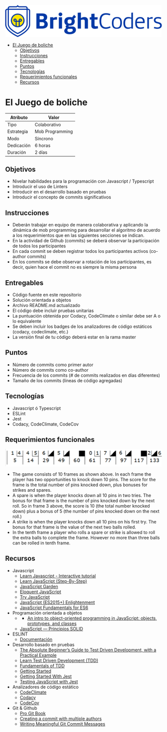 ![BrightCoders Logo](img/logo.png)

- [El Juego de boliche](#el-juego-de-boliche)
  - [Objetivos](#objetivos)
  - [Instrucciones](#instrucciones)
  - [Entregables](#entregables)
  - [Puntos](#puntos)
  - [Tecnologías](#tecnologías)
  - [Requerimientos funcionales](#requerimientos-funcionales)
  - [Recursos](#recursos)

# El Juego de boliche

| Atributo   | Valor           |
| ---------- | --------------- |
| Tipo       | Colaborativo    |
| Estrategia | Mob Programming |
| Modo       | Síncrono        |
| Dedicación | 6 horas         |
| Duración   | 2 días          |

## Objetivos

- Nivelar habilidades para la programación con Javascript / Typescript
- Introducir el uso de Linters
- Introducir en el desarrollo basado en pruebas
- Introducir el concepto de commits significativos

## Instrucciones

- Deberán trabajar en equipo de manera colaborativa y aplicando la dinámica de mob programming para desarrollar el algoritmo de acuerdo a los requerimientos que en las siguientes secciones se indican.
- En la actividad de Github (commits) se deberá observar la participación de todos los participantes
- En cada commit se deben registrar todos los participantes activos (co-author commits)
- En los commits se debe observar a rotación de los participantes, es decir, quien hace el commit no es siempre la misma persona

## Entregables

- Código fuente en este repositorio
- Solución orientada a objetos
- Archivo README.md actualizado
- El código debe incluir pruebas unitarias
- La puntuación obtenida por Codacy, CodeClimate o similar debe ser A o lo equivalente
- Se deben incluir los badges de los analizadores de código estáticos (codacy, codeclimate, etc.)
- La versión final de tu código deberá estar en la rama master

## Puntos

- Número de commits como primer autor
- Número de commits como co-author
- Frecuencia de los commits (# de commits realizados en días diferentes)
- Tamaño de los commits (líneas de código agregadas)

## Tecnologías

- Javascript ó Typescript
- ESLint
- Jest
- Codacy, CodeClimate, CodeCov

## Requerimientos funcionales

![Bowling score](img/bowling.png)

- The game consists of 10 frames as shown above. In each frame the player has two opportunities to knock down 10 pins. The score for the frame is the total number of pins knocked down, plus bonuses for strikes and spares.
- A spare is when the player knocks down all 10 pins in two tries. The bonus for that frame is the number of pins knocked down by the next roll. So in frame 3 above, the score is 10 (the total number knocked down) plus a bonus of 5 (the number of pins knocked down on the next roll.)
- A strike is when the player knocks down all 10 pins on his first try. The bonus for that frame is the value of the next two balls rolled.
- In the tenth frame a player who rolls a spare or strike is allowed to roll the extra balls to complete the frame. However no more than three balls can be rolled in tenth frame.

## Recursos

- Javascript
  - [Learn Javascript - Interactive tutorial](https://www.learn-js.org/)
  - [Learn JavaScript (Step-By-Step)](https://learnjavascript.online/)
  - [JavaScript Garden](https://bonsaiden.github.io/JavaScript-Garden/)
  - [Eloquent JavaScript](https://eloquentjavascript.net/)
  - [Try JavaScript](https://www.javascript.com/try)
  - [JavaScript (ES2015+) Enlightenment](https://frontendmasters.com/books/javascript-enlightenment/)
  - [JavaScript Fundamentals for ES6](https://www.pluralsight.com/courses/javascript-fundamentals-es6)
- Programación orientada a objetos
  - - [An intro to object-oriented programming in JavaScript: objects, prototypes, and classes](https://www.freecodecamp.org/news/an-intro-to-object-oriented-programming-in-javascript-objects-prototypes-and-classes-5d135e7361b1/)
  - [JavaScript — Principios SOLID](https://medium.com/@mauriciogc/javascript-principios-solid-e93a17e950bb)
- ESLINT
  - [Documentación](https://eslint.org/)
- Desarrollo basado en pruebas
  - [The Absolute Beginner’s Guide to Test Driven Development, with a Practical Example](https://medium.com/@bethqiang/the-absolute-beginners-guide-to-test-driven-development-with-a-practical-example-c39e73a11631)
  - [Learn Test Driven Development (TDD)](https://github.com/dwyl/learn-tdd)
  - [Fundamentals of TDD](https://thoughtbot.com/upcase/fundamentals-of-tdd)
  - [Getting Started](https://jestjs.io/docs/en/getting-started)
  - [Getting Started With Jest](https://www.valentinog.com/blog/jest/)
  - [Testing JavaScript with Jest](https://flaviocopes.com/jest/)
- Analizadores de código estático
  - [CodeClimate](https://codeclimate.com/)
  - [Codacy](https://www.codacy.com/)
  - [CodeCov](https://about.codecov.io/)
- Git & Github
  - [Pro Git Book](https://git-scm.com/book/en/v2)
  - [Creating a commit with multiple authors](https://docs.github.com/en/enterprise-cloud@latest/pull-requests/committing-changes-to-your-project/creating-and-editing-commits/creating-a-commit-with-multiple-authors)
  - [Writing Meaningful Git Commit Messages](https://betterprogramming.pub/you-need-meaningful-commit-messages-d869e44e98d4)
